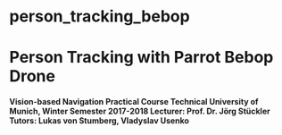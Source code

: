 # person_tracking_bebop
<h1> Person Tracking with Parrot Bebop Drone</h1>

<h4>Vision-based Navigation Practical Course
Technical University of Munich, Winter Semester 2017-2018
Lecturer: Prof. Dr. Jörg Stückler
Tutors: Lukas von Stumberg, Vladyslav Usenko </h4> 
